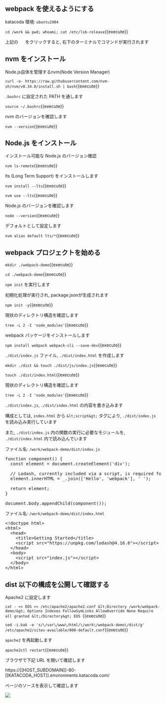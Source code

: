 ## webpack を使えるようにする

katacoda 環境: `ubuntu1904`

`cd /work && pwd; whoami; cat /etc/lsb-release`{{execute}}

上記の <img src='https://i.gyazo.com/b1360ae66c0324fa407acb121d67ad48.png' width=15px> をクリックすると, 右下のターミナルでコマンドが実行されます

## nvm をインストール

Node.js自体を管理するnvm(Node Version Manager)

`curl -o- https://raw.githubusercontent.com/nvm-sh/nvm/v0.34.0/install.sh | bash`{{execute}}

`.bashrc` に設定された PATH を通します

`source ~/.bashrc`{{execute}}

nvm のバージョンを確認します

`nvm --version`{{execute}}

## Node.js をインストール

インストール可能な Node.js のバージョン確認

`nvm ls-remote`{{execute}}

lts (Long Term Support) をインストールします

`nvm install --lts`{{execute}}

`nvm use --lts`{{execute}}

Node.js のバージョンを確認します

`node --version`{{execute}}

デフォルトとして設定します

`nvm alias default lts/*`{{execute}}

## webpack プロジェクトを始める

`mkdir ./webpack-demo`{{execute}}

`cd ./webpack-demo`{{execute}}

`npm init` を実行します

初期化処理が実行され, package.jsonが生成されます

`npm init -y`{{execute}}

現状のディレクトリ構造を確認します

`tree -L 2 -I 'node_modules'`{{execute}}

webpack パッケージをインストールします

`npm install webpack webpack-cli --save-dev`{{execute}}

`./dist/index.js` ファイル, `./dist/index.html` を作成します

`mkdir ./dist && touch ./dist/js/index.js`{{execute}}

`touch ./dist/index.html`{{execute}}

現状のディレクトリ構造を確認します

`tree -L 2 -I 'node_modules'`{{execute}}

`./dist/index.js`, `./dist/index.html` の内容を書き込みます

構成としては, `index.html` から `&lt;script&gt;` タグにより, `./dist/index.js` を読み込み実行しています

また, `./dist/index.js` 内の関数の実行に必要なモジュールを, `./dist/index.html` 内で読み込んでいます

ファイル名: `/work/webpack-demo/dist/index.js`

<pre class="file" data-filename="/work/webpack-demo/dist/index.js" data-target="replace">
function component() {
  const element = document.createElement('div');

  // Lodash, currently included via a script, is required for this line to work
  element.innerHTML = _.join(['Hello', 'webpack'], ' ');

  return element;
}

document.body.appendChild(component());
</pre>

ファイル名: `/work/webpack-demo/dist/index.html`

<pre class="file" data-filename="/work/webpack-demo/dist/index.html" data-target="replace">
&lt;!doctype html&gt;
&lt;html&gt;
  &lt;head&gt;
    &lt;title&gt;Getting Started&lt;/title&gt;
    &lt;script src="https://unpkg.com/lodash@4.16.6"&gt;&lt;/script&gt;
  &lt;/head&gt;
  &lt;body&gt;
    &lt;script src="index.js"&gt;&lt;/script&gt;
  &lt;/body&gt;
&lt;/html&gt;
</pre>

## dist 以下の構成を公開して確認する

Apache2 に設定します

`cat - << EOS >> /etc/apache2/apache2.conf
&lt;Directory /work/webpack-demo/&gt;
        Options Indexes FollowSymLinks
        AllowOverride None
        Require all granted
&lt;/Directory&gt;
EOS
`{{execute}}

`sed -i.bak -e 's/\/var\/www\/html/\/work\/webpack-demo\/dist/g' /etc/apache2/sites-available/000-default.conf`{{execute}}

`apache2` を再起動します

`apache2ctl restart`{{execute}}

ブラウザで下記 URL を開いて確認します

https://[[HOST_SUBDOMAIN]]-80-[[KATACODA_HOST]].environments.katacoda.com/

ページのソースを表示して確認します

![](https://i.gyazo.com/f7b33664971e5dcc125f304ba2d1d0e7.png)

